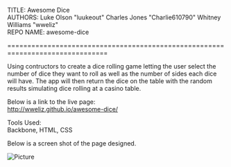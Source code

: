 TITLE:     Awesome Dice<br>
AUTHORS:   Luke Olson         "luukeout"
           Charles Jones      "Charlie610790"
           Whitney Williams   "wweliz"<br>
REPO NAME: awesome-dice<br>

===============================================================================

Using contructors to create a dice rolling game letting the user select the number of dice they want to roll as well as the number of sides each dice will have.  The app will then return the dice on the table with the random results simulating dice rolling at a casino table.  

Below is a link to the live page:<BR>
http://wweliz.github.io/awesome-dice/

Tools Used:<BR>
Backbone, HTML, CSS<BR>

Below is a screen shot of the page designed.<BR>

![Picture](https://cloud.githubusercontent.com/assets/7440065/3524935/7241666c-076e-11e4-978f-6615c5b2eb69.png)

